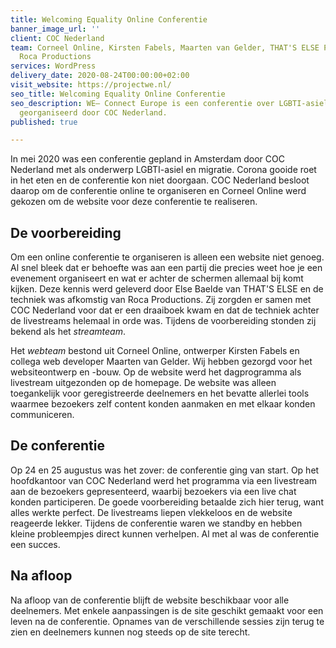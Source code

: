 ```yaml
---
title: Welcoming Equality Online Conferentie
banner_image_url: ''
client: COC Nederland
team: Corneel Online, Kirsten Fabels, Maarten van Gelder, THAT'S ELSE Project & Eventmangement,
  Roca Productions
services: WordPress
delivery_date: 2020-08-24T00:00:00+02:00
visit_website: https://projectwe.nl/
seo_title: Welcoming Equality Online Conferentie
seo_description: WE– Connect Europe is een conferentie over LGBTI-asiel en migratie,
  georganiseerd door COC Nederland.
published: true

---
```

In mei 2020 was een conferentie gepland in Amsterdam door COC Nederland met als onderwerp LGBTI-asiel en migratie. Corona gooide roet in het eten en de conferentie kon niet doorgaan. COC Nederland besloot daarop om de conferentie online te organiseren en Corneel Online werd gekozen om de website voor deze conferentie te realiseren.

## De voorbereiding
Om een online conferentie te organiseren is alleen een website niet genoeg. Al snel bleek dat er behoefte was aan een partij die precies weet hoe je een evenement organiseert en wat er achter de schermen allemaal bij komt kijken. Deze kennis werd geleverd door Else Baelde van THAT'S ELSE en de techniek was afkomstig van Roca Productions. Zij zorgden er samen met COC Nederland voor dat er een draaiboek kwam en dat de techniek achter de livestreams helemaal in orde was. Tijdens de voorbereiding stonden zij bekend als het *streamteam*.

Het *webteam* bestond uit Corneel Online, ontwerper Kirsten Fabels en collega web developer Maarten van Gelder. Wij hebben gezorgd voor het websiteontwerp en -bouw. Op de website werd het dagprogramma als livestream uitgezonden op de homepage. De website was alleen toegankelijk voor geregistreerde deelnemers en het bevatte allerlei tools waarmee bezoekers zelf content konden aanmaken en met elkaar konden communiceren.

## De conferentie
Op 24 en 25 augustus was het zover: de conferentie ging van start. Op het hoofdkantoor van COC Nederland werd het programma via een livestream aan de bezoekers gepresenteerd, waarbij bezoekers via een live chat konden participeren. De goede voorbereiding betaalde zich hier terug, want alles werkte perfect. De livestreams liepen vlekkeloos en de website reageerde lekker. Tijdens de conferentie waren we standby en hebben kleine probleempjes direct kunnen verhelpen. Al met al was de conferentie een succes.

## Na afloop
Na afloop van de conferentie blijft de website beschikbaar voor alle deelnemers. Met enkele aanpassingen is de site geschikt gemaakt voor een leven na de conferentie. Opnames van de verschillende sessies zijn terug te zien en deelnemers kunnen nog steeds op de site terecht.